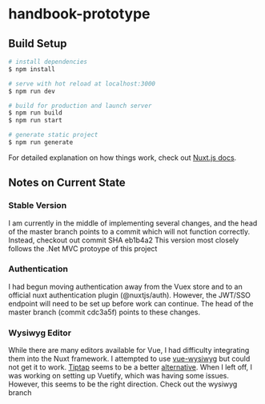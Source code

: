 # handbook-prototype

## Build Setup

```bash
# install dependencies
$ npm install

# serve with hot reload at localhost:3000
$ npm run dev

# build for production and launch server
$ npm run build
$ npm run start

# generate static project
$ npm run generate
```

For detailed explanation on how things work, check out [Nuxt.js docs](https://nuxtjs.org).

## Notes on Current State

### Stable Version
I am currently in the middle of implementing several changes, and the head of the master branch points to a commit which will not function correctly.
Instead, checkout out commit SHA eb1b4a2
This version most closely follows the .Net MVC protoype of this project

### Authentication
I had begun moving authentication away from the Vuex store and to an official nuxt authentication plugin (@nuxtjs/auth). However, the JWT/SSO endpoint will need to be set up before work can continue. The head of the master branch (commit cdc3a5f) points to these changes.

### Wysiwyg Editor
While there are many editors available for Vue, I had difficulty integrating them into the Nuxt framework. I attempted to use [vue-wysiwyg](https://github.com/chmln/vue-wysiwyg) but could not get it to work. [Tiptap](https://medium.com/js-dojo/how-to-add-rich-text-editor-in-nuxtjs-cfc3d1ee3ecf) seems to be a better [alternative](https://morioh.com/p/8a86611d9e4a). When I left off, I was working on setting up Vuetify, which was having some issues. However, this seems to be the right direction.
Check out the wysiwyg branch
